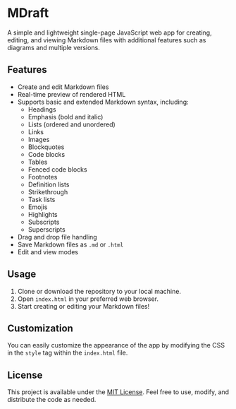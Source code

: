 # MDraft

A simple and lightweight single-page JavaScript web app for creating, editing, and viewing Markdown files with additional features such as diagrams and multiple versions.

## Features

- Create and edit Markdown files
- Real-time preview of rendered HTML
- Supports basic and extended Markdown syntax, including:
  - Headings
  - Emphasis (bold and italic)
  - Lists (ordered and unordered)
  - Links
  - Images
  - Blockquotes
  - Code blocks
  - Tables
  - Fenced code blocks
  - Footnotes
  - Definition lists
  - Strikethrough
  - Task lists
  - Emojis
  - Highlights
  - Subscripts
  - Superscripts
- Drag and drop file handling
- Save Markdown files as `.md` or `.html`
- Edit and view modes

## Usage

1. Clone or download the repository to your local machine.
2. Open `index.html` in your preferred web browser.
3. Start creating or editing your Markdown files!

## Customization

You can easily customize the appearance of the app by modifying the CSS in the `style` tag within the `index.html` file.

## License

This project is available under the [MIT License](https://opensource.org/licenses/MIT). Feel free to use, modify, and distribute the code as needed.